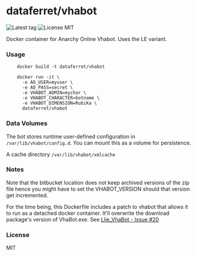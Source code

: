 dataferret/vhabot
=================
![Latest tag](https://img.shields.io/github/tag/dataferret/docker-vhabot.svg?style=flat)
![License MIT](https://img.shields.io/badge/license-MIT-blue.svg?style=flat)

Docker container for Anarchy Online Vhabot.  Uses the LE variant.


### Usage

        docker build -t dataferret/vhabot

        docker run -it \
          -e AO_USER=myuser \
          -e AO_PASS=secret \
          -e VHABOT_ADMIN=mychar \
          -e VHABOT_CHARACTER=botname \
          -e VHABOT_DIMENSION=RubiKa \
          dataferret/vhabot

### Data Volumes

The bot stores runtime user-defined configuration in `/var/lib/vhabot/config.d`.
You can mount this as a volume for persistence.

A cache directory `/var/lib/vhabot/xmlcache`


### Notes

Note that the bitbucket location does not keep archived versions of the
zip file hence you might have to set the VHABOT_VERSION should that version
get incremented.

For the time being, this Dockerfile includes a patch to vhabot that allows it to run as a detached
docker container.  It'll overwrite the download package's version of VhaBot.exe.
See [Llie_VhaBot - Issue #20](https://bitbucket.org/Llie/llie_vhabot/issue/20/stdout-stderr-pipe-on-ubuntu-throws-an)


### License

MIT